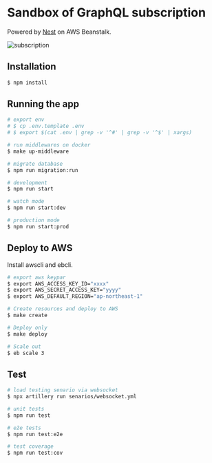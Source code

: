 # Sandbox of GraphQL subscription

Powered by [Nest](https://github.com/nestjs/nest) on AWS Beanstalk.

![subscription](https://user-images.githubusercontent.com/3187220/118215790-3830db80-b4ad-11eb-8b68-00578bc6c3c0.png)

## Installation

```bash
$ npm install
```

## Running the app

```bash
# export env
# $ cp .env.template .env
# $ export $(cat .env | grep -v '^#' | grep -v '^$' | xargs)

# run middlewares on docker
$ make up-middleware

# migrate database
$ npm run migration:run

# development
$ npm run start

# watch mode
$ npm run start:dev

# production mode
$ npm run start:prod
```

## Deploy to AWS

Install awscli and ebcli.

```bash
# export aws keypar
$ export AWS_ACCESS_KEY_ID="xxxx"
$ export AWS_SECRET_ACCESS_KEY="yyyy"
$ export AWS_DEFAULT_REGION="ap-northeast-1"

# Create resources and deploy to AWS
$ make create

# Deploy only
$ make deploy

# Scale out
$ eb scale 3
```

## Test

```bash
# load testing senario via websocket
$ npx artillery run senarios/websocket.yml

# unit tests
$ npm run test

# e2e tests
$ npm run test:e2e

# test coverage
$ npm run test:cov
```
